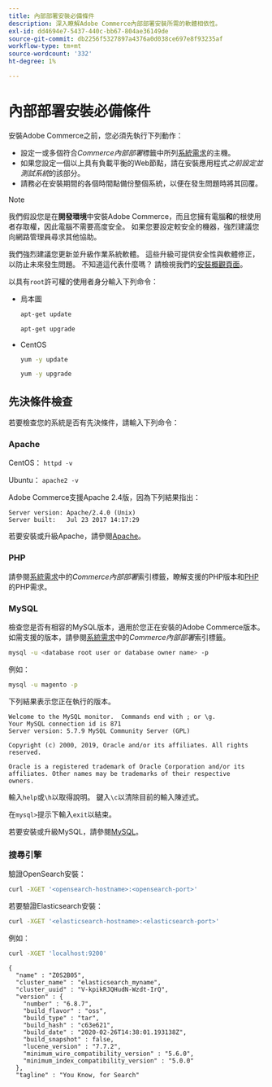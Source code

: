 ```yaml
---
title: 內部部署安裝必備條件
description: 深入瞭解Adobe Commerce內部部署安裝所需的軟體相依性。
exl-id: dd4694e7-5437-440c-bb67-804ae36149de
source-git-commit: db2256f5327897a4376a0d038ce697e8f93235af
workflow-type: tm+mt
source-wordcount: '332'
ht-degree: 1%

---
```


# 內部部署安裝必備條件

安裝Adobe Commerce之前，您必須先執行下列動作：

* 設定一或多個符合&#x200B;*Commerce內部部署*&#x200B;標籤中所列[系統需求](../system-requirements.md)的主機。
* 如果您設定一個以上具有負載平衡的Web節點，請在安裝應用程式&#x200B;_之前設定並測試系統_&#x200B;的該部分。
* 請務必在安裝期間的各個時間點備份整個系統，以便在發生問題時將其回覆。

>[!NOTE]
>
>我們假設您是在&#x200B;**開發環境**&#x200B;中安裝Adobe Commerce，而且您擁有電腦&#x200B;**和**&#x200B;的根使用者存取權，因此電腦不需要高度安全。 如果您要設定較安全的機器，強烈建議您向網路管理員尋求其他協助。

我們強烈建議您更新並升級作業系統軟體。 這些升級可提供安全性與軟體修正，以防止未來發生問題。 不知道這代表什麼嗎？ 請檢視我們的[安裝概觀頁面](../overview.md)。

以具有`root`許可權的使用者身分輸入下列命令：

* 烏本圖

  ```bash
  apt-get update
  ```

  ```bash
  apt-get upgrade
  ```

* CentOS

  ```bash
  yum -y update
  ```

  ```bash
  yum -y upgrade
  ```

## 先決條件檢查

若要檢查您的系統是否有先決條件，請輸入下列命令：

### Apache

CentOS： `httpd -v`

Ubuntu： `apache2 -v`

Adobe Commerce支援Apache 2.4版，因為下列結果指出：

```
Server version: Apache/2.4.0 (Unix)
Server built:   Jul 23 2017 14:17:29
```

若要安裝或升級Apache，請參閱[Apache](web-server/apache.md)。

### PHP

請參閱[系統需求](../system-requirements.md)中的&#x200B;*Commerce內部部署*&#x200B;索引標籤，瞭解支援的PHP版本和[PHP](../system-requirements.md#php-settings)的PHP需求。

### MySQL

檢查您是否有相容的MySQL版本，適用於您正在安裝的Adobe Commerce版本。 如需支援的版本，請參閱[系統需求](../system-requirements.md)中的&#x200B;*Commerce內部部署*&#x200B;索引標籤。

```bash
mysql -u <database root user or database owner name> -p
```

例如：

```bash
mysql -u magento -p
```

下列結果表示您正在執行的版本。

```
Welcome to the MySQL monitor.  Commands end with ; or \g.
Your MySQL connection id is 871
Server version: 5.7.9 MySQL Community Server (GPL)

Copyright (c) 2000, 2019, Oracle and/or its affiliates. All rights reserved.

Oracle is a registered trademark of Oracle Corporation and/or its
affiliates. Other names may be trademarks of their respective
owners.
```

輸入`help`或`\h`以取得說明。 鍵入`\c`以清除目前的輸入陳述式。

在`mysql>`提示下輸入`exit`以結束。

若要安裝或升級MySQL，請參閱[MySQL](database/mysql.md)。

### 搜尋引擎

驗證OpenSearch安裝：

```bash
curl -XGET '<opensearch-hostname>:<opensearch-port>'
```

若要驗證Elasticsearch安裝：

```bash
curl -XGET '<elasticsearch-hostname>:<elasticsearch-port>'
```

例如：

```bash
curl -XGET 'localhost:9200'
```

```
{
  "name" : "Z0S2B05",
  "cluster_name" : "elasticsearch_myname",
  "cluster_uuid" : "V-kpikRJQHudN-Wzdt-IrQ",
  "version" : {
    "number" : "6.8.7",
    "build_flavor" : "oss",
    "build_type" : "tar",
    "build_hash" : "c63e621",
    "build_date" : "2020-02-26T14:38:01.193138Z",
    "build_snapshot" : false,
    "lucene_version" : "7.7.2",
    "minimum_wire_compatibility_version" : "5.6.0",
    "minimum_index_compatibility_version" : "5.0.0"
  },
  "tagline" : "You Know, for Search"
```
